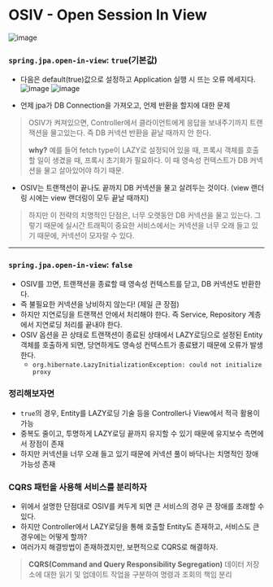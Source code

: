 # OSIV - Open Session In View

![image](https://github.com/Longstick0/TIL/assets/69510442/20bd820d-ea72-4580-b167-2a0ea45c2164)

### ```spring.jpa.open-in-view```: ```true```(기본값)
- 다음은 default(true)값으로 설정하고 Application 실행 시 뜨는 오류 메세지다.
![image](https://github.com/Longstick0/TIL/assets/69510442/0ee183e7-cfb6-4aa3-8577-d862ce42a125)
![image](https://github.com/Longstick0/TIL/assets/69510442/2c9c3d18-0b35-4a4c-ba0d-f993d6649ae6)

- 언제 jpa가 DB Connection을 가져오고, 언제 반환을 할지에 대한 문제

> OSIV가 켜져있으면, Controller에서 클라이언트에게 응답을 보내주기까지 트랜잭션을 물고있는다. 즉 DB 커넥션 반환을 끝날 때까지 안 한다.
> 
> **why?** 예를 들어 fetch type이 LAZY로 설정되어 있을 때, 프록시 객체를 호출할 일이 생겼을 때, 프록시 초기화가 필요하다. 이 때 영속성 컨텍스트가 DB 커넥션을 물고 살아있어야 하기 때문.

- OSIV는 트랜잭션이 끝나도 끝까지 DB 커넥션을 물고 살려두는 것이다. (view 랜더링 시에는 view 랜더링이 모두 끝날 때까지)

> 하지만 이 전략의 치명적인 단점은, 너무 오랫동안 DB 커넥션을 물고 있는다. 그렇기 때문에 실시간 트래픽이 중요한 서비스에서는 커넥션을 너무 오래 들고 있기 때문에, 커넥션이 모자랄 수 있다.

---
### ```spring.jpa.open-in-view```: ```false```
- OSIV를 끄면, 트랜잭션을 종료할 때 영속성 컨텍스트를 닫고, DB 커넥션도 반환한다.
- 즉 불필요한 커넥션을 낭비하지 않는다! (제일 큰 장점)
- 하지만 지연로딩을 트랜잭션 안에서 처리해야 한다. 즉 Service, Repository 계층에서 지연로딩 처리를 끝내야 한다.
- OSIV 옵션을 끈 상태로 트랜잭션이 종료된 상태에서 LAZY로딩으로 설정된 Entity 객체를 호출하게 되면, 당연하게도 영속성 컨텍스트가 종료됐기 때문에 오류가 발생한다.
  - ```org.hibernate.LazyInitializationException: could not initialize proxy```

### 정리해보자면
- ```true```의 경우, Entity를 LAZY로딩 기술 등을 Controller나 View에서 적극 활용이 가능
- 중복도 줄이고, 투명하게 LAZY로딩 끝까지 유지할 수 있기 때문에 유지보수 측면에서 장점이 존재
- 하지만 커넥션을 너무 오래 들고 있기 때문에 커넥션 풀이 바닥나는 치명적인 장애 가능성 존재

### CQRS 패턴을 사용해 서비스를 분리하자
- 위에서 설명한 단점대로 OSIV를 켜두게 되면 큰 서비스의 경우 큰 장애를 초래할 수 있다.
- 하지만 Controller에서 LAZY로딩을 통해 호출할 Entity도 존재하고, 서비스도 큰 경우에는 어떻게 할까?
- 여러가지 해결방법이 존재하겠지만, 보편적으로 CQRS로 해결하자.
> **CQRS(Command and Query Responsibility Segregation)**
> 데이터 저장소에 대한 읽기 및 업데이트 작업을 구분하여 명령과 조회의 책임 분리


